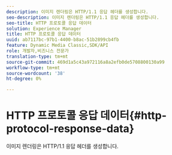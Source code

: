 ```yaml
---
description: 이미지 렌더링은 HTTP/1.1 응답 헤더를 생성합니다.
seo-description: 이미지 렌더링은 HTTP/1.1 응답 헤더를 생성합니다.
seo-title: HTTP 프로토콜 응답 데이터
solution: Experience Manager
title: HTTP 프로토콜 응답 데이터
uuid: ab7117bc-97b1-4400-b8ac-51b2899cb4fb
feature: Dynamic Media Classic,SDK/API
role: 개발자,비즈니스 전문가
translation-type: tm+mt
source-git-commit: 469d1a5c43a972116a8a2efb0de5708800130a99
workflow-type: tm+mt
source-wordcount: '38'
ht-degree: 0%

---
```



# HTTP 프로토콜 응답 데이터{#http-protocol-response-data}

이미지 렌더링은 HTTP/1.1 응답 헤더를 생성합니다.

